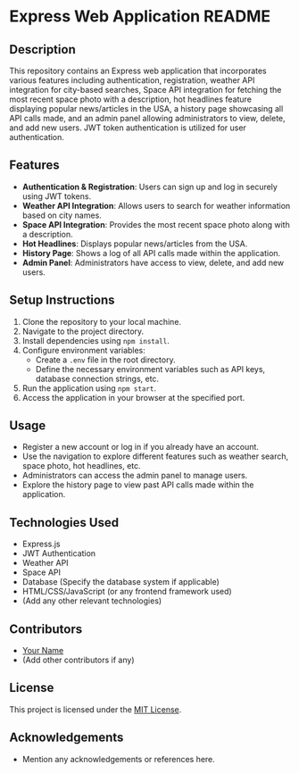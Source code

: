 # Express Web Application README

## Description
This repository contains an Express web application that incorporates various features including authentication, registration, weather API integration for city-based searches, Space API integration for fetching the most recent space photo with a description, hot headlines feature displaying popular news/articles in the USA, a history page showcasing all API calls made, and an admin panel allowing administrators to view, delete, and add new users. JWT token authentication is utilized for user authentication.

## Features
- **Authentication & Registration**: Users can sign up and log in securely using JWT tokens.
- **Weather API Integration**: Allows users to search for weather information based on city names.
- **Space API Integration**: Provides the most recent space photo along with a description.
- **Hot Headlines**: Displays popular news/articles from the USA.
- **History Page**: Shows a log of all API calls made within the application.
- **Admin Panel**: Administrators have access to view, delete, and add new users.

## Setup Instructions
1. Clone the repository to your local machine.
2. Navigate to the project directory.
3. Install dependencies using `npm install`.
4. Configure environment variables:
   - Create a `.env` file in the root directory.
   - Define the necessary environment variables such as API keys, database connection strings, etc.
5. Run the application using `npm start`.
6. Access the application in your browser at the specified port.

## Usage
- Register a new account or log in if you already have an account.
- Use the navigation to explore different features such as weather search, space photo, hot headlines, etc.
- Administrators can access the admin panel to manage users.
- Explore the history page to view past API calls made within the application.

## Technologies Used
- Express.js
- JWT Authentication
- Weather API
- Space API
- Database (Specify the database system if applicable)
- HTML/CSS/JavaScript (or any frontend framework used)
- (Add any other relevant technologies)

## Contributors
- [Your Name](https://github.com/yourusername)
- (Add other contributors if any)

## License
This project is licensed under the [MIT License](LICENSE).

## Acknowledgements
- Mention any acknowledgements or references here.
